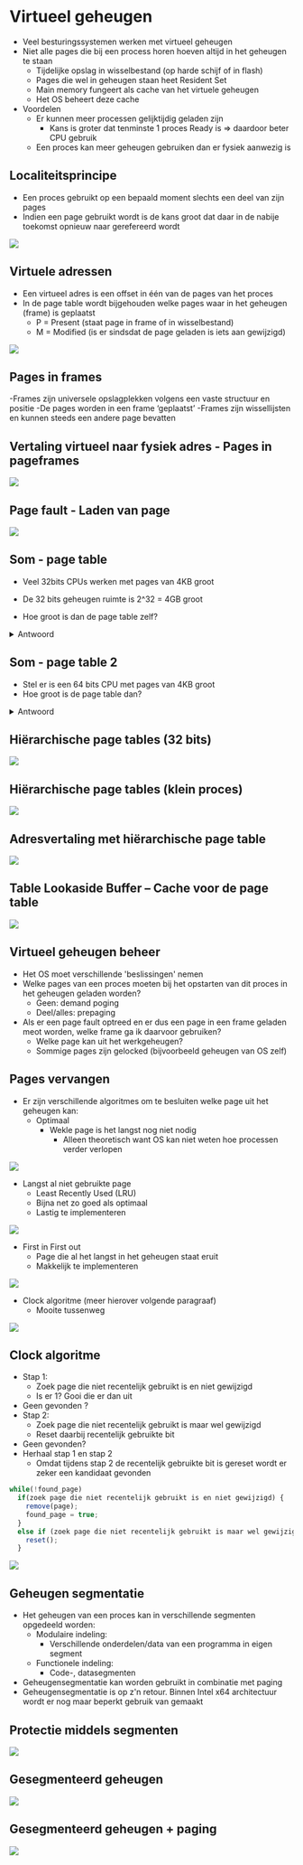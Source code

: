 # Virtueel geheugen
- Veel besturingssystemen werken met virtueel geheugen
- Niet alle pages die bij een process horen hoeven altijd in het geheugen te staan
  - Tijdelijke opslag in wisselbestand (op harde schijf of in flash)
  - Pages die wel in geheugen staan heet Resident Set
  - Main memory fungeert als cache van het virtuele geheugen
  - Het OS beheert deze cache
- Voordelen
  - Er kunnen meer processen gelijktijdig geladen zijn
    - Kans is groter dat tenminste 1 proces Ready is => daardoor beter CPU gebruik
  - Een proces kan meer geheugen gebruiken dan er fysiek aanwezig is

## Localiteitsprincipe
- Een proces gebruikt op een bepaald moment slechts een deel van zijn pages
- Indien een page gebruikt wordt is de kans groot dat daar in de nabije toekomst opnieuw naar gerefereerd wordt

![](https://i.imgur.com/llOxiYg.png)

## Virtuele adressen
- Een virtueel adres is een offset in één van de pages van het proces
- In de page table wordt bijgehouden welke pages waar in het geheugen (frame) is geplaatst
  - P = Present (staat page in frame of in wisselbestand)
  - M = Modified (is er sindsdat de page geladen is iets aan gewijzigd)
  
![](https://i.imgur.com/GXH6H2s.png)

## Pages in frames
-Frames zijn universele opslagplekken volgens een vaste structuur en positie
-De pages worden in een frame ‘geplaatst’
-Frames zijn wissellijsten en kunnen steeds een andere page bevatten

## Vertaling virtueel naar fysiek adres - Pages in pageframes
![](https://i.imgur.com/JvGpsui.png)

## Page fault - Laden van page
![](https://i.imgur.com/mUaGPnF.png)

## Som - page table
- Veel 32bits CPUs werken met pages van 4KB groot
- De 32 bits geheugen ruimte is 2^32 = 4GB groot

- Hoe groot is dan de page table zelf?
<details>
  <summary>Antwoord</summary>
  
  - De offset in een 4KB pagina is 12 bits
  - Een frame is dus 20 bits
  - "+" control bit is 32 bits = 4 bytes
  - 4GB / 4KB = ruim 1 miljoen pages
  - Omvang page table is dus 4*1,048,576 = 4MB groot
</details>

## Som - page table 2
- Stel er is een 64 bits CPU met pages van 4KB groot
- Hoe groot is de page table dan?

<details>
  <summary>Antwoord</summary>
  
  - 2^64 / 4096 = 4,5 * 10^15 pages
  - Page table is dan 18000 TB groot! (wat maar 0,1% van de beschikbare virtuele geheugenruimte is)
  - Per proces!
  - Dit kan natuurlijk niet
  - Oplossing is een hiërarchische page table in *virtual memory*
</details>

## Hiërarchische page tables (32 bits)
![](https://i.imgur.com/yE42twm.png)

## Hiërarchische page tables (klein proces)
![](https://i.imgur.com/LBFU9Vy.png)

## Adresvertaling met hiërarchische page table
![](https://i.imgur.com/DYQocLa.png)

## Table Lookaside Buffer – Cache voor de page table
![](https://i.imgur.com/8jSvJ89.png)

## Virtueel geheugen beheer
- Het OS moet verschillende 'beslissingen' nemen
- Welke pages van een proces moeten bij het opstarten van dit proces in het geheugen geladen worden?
  - Geen: demand poging
  - Deel/alles: prepaging
- Als er een page fault optreed en er dus een page in een frame geladen meot worden, welke frame ga ik daarvoor gebruiken?
  - Welke page kan uit het werkgeheugen?
  - Sommige pages zijn gelocked (bijvoorbeeld geheugen van OS zelf)
  
## Pages vervangen
- Er zijn verschillende algoritmes om te besluiten welke page uit het geheugen kan:
  - Optimaal
    - Wekle page is het langst nog niet nodig
      - Alleen theoretisch want OS kan niet weten hoe processen verder verlopen

![](https://i.imgur.com/TULjxcv.png)
  - Langst al niet gebruikte page
    - Least Recently Used (LRU)
    - Bijna net zo goed als optimaal
    - Lastig te implementeren

![](https://i.imgur.com/NP9nRJQ.png)
  - First in First out
    - Page die al het langst in het geheugen staat eruit
    - Makkelijk te implementeren

![](https://i.imgur.com/SXOESJw.png)
  - Clock algoritme (meer hierover volgende paragraaf)
    - Mooite tussenweg

![](https://i.imgur.com/qofAqa9.png)
    
## Clock algoritme
- Stap 1:
  - Zoek page die niet recentelijk gebruikt is en niet gewijzigd
  - Is er 1? Gooi die er dan uit
- Geen gevonden ?
- Stap 2:
  - Zoek page die niet recentelijk gebruikt is maar wel gewijzigd
  - Reset daarbij recentelijk gebruikte bit
- Geen gevonden?
- Herhaal stap 1 en stap 2
  - Omdat tijdens stap 2 de recentelijk gebruikte bit is gereset wordt er zeker een kandidaat gevonden

``` js
while(!found_page)
  if(zoek page die niet recentelijk gebruikt is en niet gewijzigd) {
    remove(page);
    found_page = true;
  }
  else if (zoek page die niet recentelijk gebruikt is maar wel gewijzigd) {
    reset();
  }
```

![](https://i.imgur.com/l4h4hrZ.png)

## Geheugen segmentatie
- Het geheugen van een proces kan in verschillende segmenten opgedeeld worden:
  - Modulaire indeling:
    - Verschillende onderdelen/data van een programma in eigen segment
  - Functionele indeling:
    - Code-, datasegmenten
- Geheugensegmentatie kan worden gebruikt in combinatie met paging
- Geheugensegmentatie is op z'n retour. Binnen Intel x64 architectuur wordt er nog maar beperkt gebruik van gemaakt

## Protectie middels segmenten
![](https://i.imgur.com/zrjFpzh.png)

## Gesegmenteerd geheugen
![](https://i.imgur.com/jt2hUvW.png)

## Gesegmenteerd geheugen + paging
![](https://i.imgur.com/ADTMtYA.png)    




